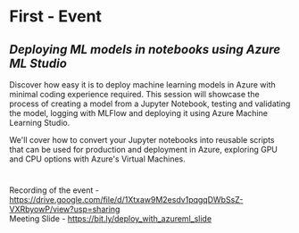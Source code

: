 # First - Event

## *Deploying ML models in notebooks using Azure ML Studio*

Discover how easy it is to deploy machine learning models in Azure with minimal coding experience required. This session will showcase the process of creating a model from a Jupyter Notebook, testing and validating the model, logging with MLFlow and deploying it using Azure Machine Learning Studio. <br>

We'll cover how to convert your Jupyter notebooks into reusable scripts that can be used for production and deployment in Azure, exploring GPU and CPU options with Azure's Virtual Machines.

#
Recording of the event - https://drive.google.com/file/d/1Xtxaw9M2esdv1pqgqDWbSsZ-VXRbyowP/view?usp=sharing
<br>
Meeting Slide - https://bit.ly/deploy_with_azureml_slide
